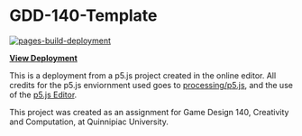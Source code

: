 # GDD-140-Template
[![pages-build-deployment](https://github.com/LittleTealeaf/GDD-140-Drawing-Pad/actions/workflows/pages/pages-build-deployment/badge.svg)](https://github.com/LittleTealeaf/GDD-140-Drawing-Pad/actions/workflows/pages/pages-build-deployment)

[**View Deployment**](https://littletealeaf.github.io/GDD-140-Drawing-Pad/)

This is a deployment from a p5.js project created in the online editor. All credits for the p5.js enviornment used goes to [processing/p5.js](https://github.com/processing/p5.js), and the use of the [p5.js Editor](https://editor.p5js.org/).

This project was created as an assignment for Game Design 140, Creativity and Computation, at Quinnipiac University.

